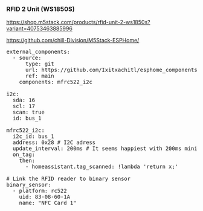 ### RFID 2 Unit (WS1850S)

https://shop.m5stack.com/products/rfid-unit-2-ws1850s?variant=40753463885996

https://github.com/chill-Division/M5Stack-ESPHome/

<pre>
external_components:
  - source:
      type: git
      url: https://github.com/Ixitxachitl/esphome_components
      ref: main
    components: mfrc522_i2c

i2c:
  sda: 16
  scl: 17
  scan: true
  id: bus_1

mfrc522_i2c:
  i2c_id: bus_1
  address: 0x28 # I2C adress 
  update_interval: 200ms # It seems happiest with 200ms minimum
  on_tag:
    then:
      - homeassistant.tag_scanned: !lambda 'return x;'

# Link the RFID reader to binary sensor
binary_sensor:
  - platform: rc522
    uid: 83-08-60-1A
    name: "NFC Card 1"
</pre>
